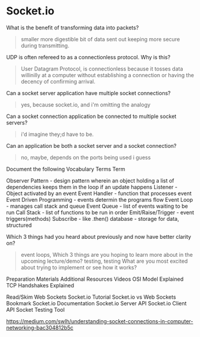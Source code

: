 # Socket.io

What is the benefit of transforming data into packets?
> smaller more digestible bit of data sent out keeping more secure during transmitting.

UDP is often refereed to as a connectionless protocol. Why is this?
> User Datagram Protocol, is connectionless because it tosses data willinilly at a computer without establishing a connection or having the decency of confirming arrival.

Can a socket server application have multiple socket connections?
> yes, because socket.io, and i'm omitting the analogy

Can a socket connection application be connected to multiple socket servers?
> i'd imagine they;d have to be.

Can an application be both a socket server and a socket connection?
> no, maybe, depends on the ports being used i guess

Document the following Vocabulary Terms
Term

Observer Pattern - design pattern wherein an object holding a list of dependencies keeps them in the loop if an update happens
Listener - Object activated by an event
Event Handler - function that processes event
Event Driven Programming - events determin the programs flow
Event Loop - manages call stack and queue
Event Queue - list of events waiting to be run
Call Stack - list of functions to be run in order
Emit/Raise/Trigger - event triggers(methods)
Subscribe - like .then()
database - storage for data, structured

Which 3 things had you heard about previously and now have better clarity on?
> event loops,
Which 3 things are you hoping to learn more about in the upcoming lecture/demo?
> testing, testing 
What are you most excited about trying to implement or see how it works?

Preparation Materials
Additional Resources
Videos
OSI Model Explained
TCP Handshakes Explained

Read/Skim
Web Sockets
Socket.io Tutorial
Socket.io vs Web Sockets
Bookmark
Socket.io Documentation
Socket.io Server API
Socket.io Client API
Socket Testing Tool

https://medium.com/swlh/understanding-socket-connections-in-computer-networking-bac304812b5c